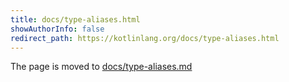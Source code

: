 ```yaml
---
title: docs/type-aliases.html
showAuthorInfo: false
redirect_path: https://kotlinlang.org/docs/type-aliases.html
---
```


The page is moved to [docs/type-aliases.md](docs/type-aliases.md)
